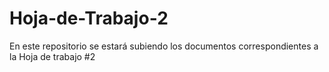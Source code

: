 # Hoja-de-Trabajo-2
En este repositorio se estará subiendo los documentos correspondientes a la Hoja de trabajo #2
